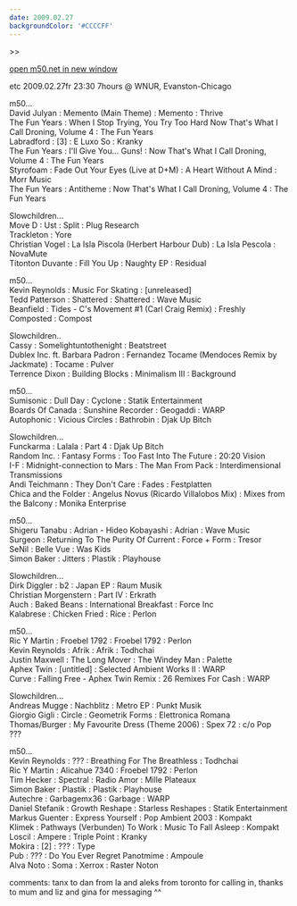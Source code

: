 ```yaml
---
date: 2009.02.27
backgroundColor: '#CCCCFF'
---
```


\>>

[open m50.net in new window  
](http://m50.net/)


etc 2009.02.27fr 23:30 7hours @ WNUR, Evanston-Chicago  

m50...  
David Julyan : Memento (Main Theme) : Memento : Thrive  
The Fun Years : When I Stop Trying, You Try Too Hard Now That's What I Call Droning, Volume 4 : The Fun Years  
Labradford : \[3\] : E Luxo So : Kranky  
The Fun Years : I'll Give You... Guns! : Now That's What I Call Droning, Volume 4 : The Fun Years  
Styrofoam : Fade Out Your Eyes (Live at D+M) : A Heart Without A Mind : Morr Music  
The Fun Years : Antitheme : Now That's What I Call Droning, Volume 4 : The Fun Years  

Slowchildren...  
Move D : Ust : Split : Plug Research  
Trackleton : Yore  
Christian Vogel : La Isla Piscola (Herbert Harbour Dub) : La Isla Pescola : NovaMute  
Titonton Duvante : Fill You Up : Naughty EP : Residual  

m50...  
Kevin Reynolds : Music For Skating : \[unreleased\]  
Tedd Patterson : Shattered : Shattered : Wave Music  
Beanfield : Tides - C's Movement #1 (Carl Craig Remix) : Freshly Composted : Compost  

Slowchildren..  
Cassy : Somelightuntothenight : Beatstreet  
Dublex Inc. ft. Barbara Padron : Fernandez Tocame (Mendoces Remix by Jackmate) : Tocame : Pulver  
Terrence Dixon : Building Blocks : Minimalism III : Background  

m50...  
Sumisonic : Dull Day : Cyclone : Statik Entertainment  
Boards Of Canada : Sunshine Recorder : Geogaddi : WARP  
Autophonic : Vicious Circles : Bathrobin : Djak Up Bitch  

Slowchildren...  
Funckarma : Lalala : Part 4 : Djak Up Bitch  
Random Inc. : Fantasy Forms : Too Fast Into The Future : 20:20 Vision  
I-F : Midnight-connection to Mars : The Man From Pack : Interdimensional Transmissions  
Andi Teichmann : They Don't Care : Fades : Festplatten  
Chica and the Folder : Angelus Novus (Ricardo Villalobos Mix) : Mixes from the Balcony : Monika Enterprise  

m50...  
Shigeru Tanabu : Adrian - Hideo Kobayashi : Adrian : Wave Music  
Surgeon : Returning To The Purity Of Current : Force + Form : Tresor  
SeNil : Belle Vue : Was Kids  
Simon Baker : Jitters : Plastik : Playhouse  

Slowchildren...  
Dirk Diggler : b2 : Japan EP : Raum Musik  
Christian Morgenstern : Part IV : Erkrath  
Auch : Baked Beans : International Breakfast : Force Inc  
Kalabrese : Chicken Fried : Rice : Perlon  

m50...  
Ric Y Martin : Froebel 1792 : Froebel 1792 : Perlon  
Kevin Reynolds : Afrik : Afrik : Todhchai  
Justin Maxwell : The Long Mover : The Windey Man : Palette  
Aphex Twin : \[untitled\] : Selected Ambient Works II : WARP  
Curve : Falling Free - Aphex Twin Remix : 26 Remixes For Cash : WARP  

Slowchildren...  
Andreas Mugge : Nachblitz : Metro EP : Punkt Musik  
Giorgio Gigli : Circle : Geometrik Forms : Elettronica Romana  
Thomas/Burger : My Favourite Dress (Theme 2006) : Spex 72 : c/o Pop  
???  

m50...  
Kevin Reynolds : ??? : Breathing For The Breathless : Todhchai  
Ric Y Martin : Alicahue 7340 : Froebel 1792 : Perlon  
Tim Hecker : Spectral : Radio Amor : Mille Plateaux  
Simon Baker : Plastik : Plastik : Playhouse  
Autechre : Garbagemx36 : Garbage : WARP  
Daniel Stefanik : Growth Reshape : Starless Reshapes : Statik Entertainment  
Markus Guenter : Express Yourself : Pop Ambient 2003 : Kompakt  
Klimek : Pathways (Verbunden) To Work : Music To Fall Asleep : Kompakt  
Loscil : Ampere : Triple Point : Kranky  
Mokira : \[2\] : ??? : Type  
Pub : ??? : Do You Ever Regret Panotmime : Ampoule  
Alva Noto : Soma : Xerrox : Raster Noton  

comments: tanx to dan from la and aleks from toronto for calling in, thanks to mum and liz and gina for messaging ^^